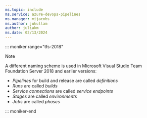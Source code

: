 ```yaml
---
ms.topic: include
ms.service: azure-devops-pipelines
ms.manager: mijacobs
ms.author: jukullam
author: juliakm
ms.date: 02/13/2024
---
```


::: moniker range="tfs-2018"

> [!NOTE]  
> A different naming scheme is used in Microsoft Visual Studio Team Foundation Server 2018 and earlier versions:
>
> - _Pipelines_ for build and release are called _definitions_
> - _Runs_ are called _builds_
> - _Service connections_ are called _service endpoints_
> - _Stages_ are called _environments_
> - _Jobs_ are called _phases_

::: moniker-end
